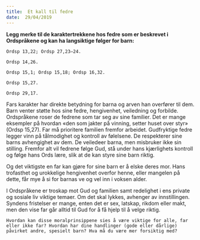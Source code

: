 ```yaml
---
title:  Et kall til fedre
date:  29/04/2019
---
```


**Legg merke til de karaktertrekkene hos fedre som er beskrevet i Ordspråkene og kan ha langsiktige følger for barn:**

`Ordsp 13,22; Ordsp 27,23–24.`

`Ordsp 14,26.`

`Ordsp 15,1; Ordsp 15,18; Ordsp 16,32.`

`Ordsp 15,27.`

`Ordsp 29,17.`

Fars karakter har direkte betydning for barna og arven han overfører til dem. Barn venter støtte hos sine fedre, hengivenhet, veiledning og forbilde. Ordspråkene roser de fedrene som tar seg av sine familier. Det er mange eksempler på hvordan «den som jakter på vinning, setter huset over styr» (Ordsp 15,27). Far må prioritere familien fremfor arbeidet. Gudfryktige fedre legger vinn på tålmodighet og kontroll av følelsene. De respekterer sine barns avhengighet av dem. De veiledeer barna, men misbruker ikke sin stilling. Fremfor alt vil fedrene følge Gud, stå under hans kjærlighets kontroll og følge hans Ords lære, slik at de kan styre sine barn riktig.

Og det viktigste en far kan gjøre for sine barn er å elske deres mor. Hans trofasthet og urokkelige hengivenhet overfor henne, eller mangelen på dette, får mye å si for barnas ve og vel inn i voksen alder.

I Ordspråkene er troskap mot Gud og familien samt redelighet i ens private og sosiale liv viktige temaer. Om det skal lykkes, avhenger av innstillingen. Syndens fristelser er mange, enten det er sex, latskap, rikdom eller makt, men den vise far går alltid til Gud for å få hjelp til å velge riktig.

`Hvordan kan disse moralprinsippene sies å være viktige for alle, far eller ikke far? Hvordan har dine handlinger (gode eller dårlige) påvirket andre, spesielt barn? Hva må du være mer forsiktig med?`